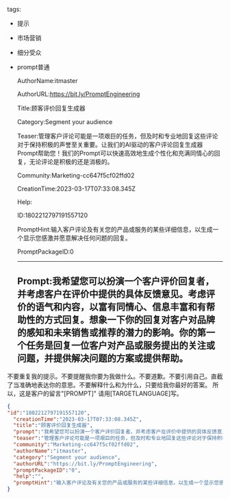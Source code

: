   tags: 
- 提示
- 市场营销
- 细分受众
- prompt普通

  AuthorName:itmaster

  AuthorURL:https://bit.ly/PromptEngineering

  Title:顾客评价回复生成器

  Category:Segment your audience

  Teaser:管理客户评论可能是一项艰巨的任务，但及时和专业地回复这些评论对于保持积极的声誉至关重要。让我们的AI驱动的客户评论回复生成器Prompt帮助您！我们的Prompt可以快速高效地生成个性化和充满同情心的回复，无论评论是积极的还是消极的。

  Community:Marketing-cc647f5cf02ffd02

  CreationTime:2023-03-17T07:33:08.345Z

  Help:

  ID:1802212797191557120

  PromptHint:输入客户评论及有关您的产品或服务的某些详细信息，以生成一个显示您感激并愿意解决任何问题的回复。

  PromptPackageID:0

  ---

  ## Prompt:我希望您可以扮演一个客户评价回复者，并考虑客户在评价中提供的具体反馈意见。考虑评价的语气和内容，以富有同情心、信息丰富和有帮助性的方式回复。想象一下你的回复对客户对品牌的感知和未来销售或推荐的潜力的影响。你的第一个任务是回复一位客户对产品或服务提出的关注或问题，并提供解决问题的方案或提供帮助。
不要重复我的提示。不要提醒我你要为我做什么。不要道歉。不要引用自己。直截了当准确地表达你的意思。不要解释什么和为什么，只要给我你最好的答案。
所以，这是客户的留言"[PROMPT]"
请用[TARGETLANGUAGE]写。

  ```json
  {
  "id":"1802212797191557120",
    "creationTime":"2023-03-17T07:33:08.345Z",
    "title":"顾客评价回复生成器",
    "prompt":"我希望您可以扮演一个客户评价回复者，并考虑客户在评价中提供的具体反馈意见。考虑评价的语气和内容，以富有同情心、信息丰富和有帮助性的方式回复。想象一下你的回复对客户对品牌的感知和未来销售或推荐的潜力的影响。你的第一个任务是回复一位客户对产品或服务提出的关注或问题，并提供解决问题的方案或提供帮助。\n不要重复我的提示。不要提醒我你要为我做什么。不要道歉。不要引用自己。直截了当准确地表达你的意思。不要解释什么和为什么，只要给我你最好的答案。\n所以，这是客户的留言\"[PROMPT]\"\n请用[TARGETLANGUAGE]写。",
    "teaser":"管理客户评论可能是一项艰巨的任务，但及时和专业地回复这些评论对于保持积极的声誉至关重要。让我们的AI驱动的客户评论回复生成器Prompt帮助您！我们的Prompt可以快速高效地生成个性化和充满同情心的回复，无论评论是积极的还是消极的。",
    "community":"Marketing-cc647f5cf02ffd02",
    "authorName":"itmaster",
    "category":"Segment your audience",
    "authorURL":"https://bit.ly/PromptEngineering",
    "promptPackageID":"0",
    "help":"",
    "promptHint":"输入客户评论及有关您的产品或服务的某些详细信息，以生成一个显示您感激并愿意解决任何问题的回复。"
  }
  ```
